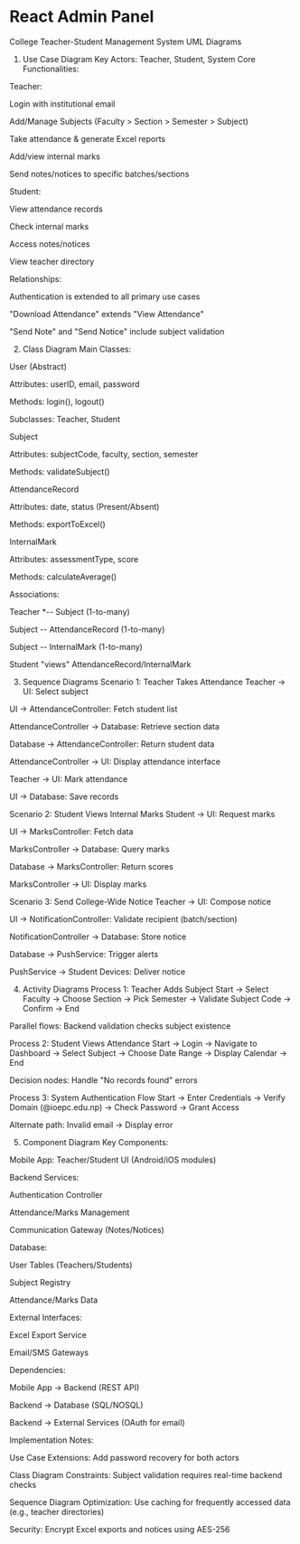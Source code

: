 # React Admin Panel


College Teacher-Student Management System UML Diagrams
1. Use Case Diagram
Key Actors: Teacher, Student, System
Core Functionalities:

Teacher:

Login with institutional email

Add/Manage Subjects (Faculty > Section > Semester > Subject)

Take attendance & generate Excel reports

Add/view internal marks

Send notes/notices to specific batches/sections

Student:

View attendance records

Check internal marks

Access notes/notices

View teacher directory

Relationships:

Authentication is extended to all primary use cases

"Download Attendance" extends "View Attendance"

"Send Note" and "Send Notice" include subject validation

2. Class Diagram
Main Classes:

User (Abstract)

Attributes: userID, email, password

Methods: login(), logout()

Subclasses: Teacher, Student

Subject

Attributes: subjectCode, faculty, section, semester

Methods: validateSubject()

AttendanceRecord

Attributes: date, status (Present/Absent)

Methods: exportToExcel()

InternalMark

Attributes: assessmentType, score

Methods: calculateAverage()

Associations:

Teacher *-- Subject (1-to-many)

Subject -- AttendanceRecord (1-to-many)

Subject -- InternalMark (1-to-many)

Student "views" AttendanceRecord/InternalMark

3. Sequence Diagrams
Scenario 1: Teacher Takes Attendance
Teacher → UI: Select subject

UI → AttendanceController: Fetch student list

AttendanceController → Database: Retrieve section data

Database → AttendanceController: Return student data

AttendanceController → UI: Display attendance interface

Teacher → UI: Mark attendance

UI → Database: Save records

Scenario 2: Student Views Internal Marks
Student → UI: Request marks

UI → MarksController: Fetch data

MarksController → Database: Query marks

Database → MarksController: Return scores

MarksController → UI: Display marks

Scenario 3: Send College-Wide Notice
Teacher → UI: Compose notice

UI → NotificationController: Validate recipient (batch/section)

NotificationController → Database: Store notice

Database → PushService: Trigger alerts

PushService → Student Devices: Deliver notice

4. Activity Diagrams
Process 1: Teacher Adds Subject
Start → Select Faculty → Choose Section → Pick Semester → Validate Subject Code → Confirm → End

Parallel flows: Backend validation checks subject existence

Process 2: Student Views Attendance
Start → Login → Navigate to Dashboard → Select Subject → Choose Date Range → Display Calendar → End

Decision nodes: Handle "No records found" errors

Process 3: System Authentication Flow
Start → Enter Credentials → Verify Domain (@ioepc.edu.np) → Check Password → Grant Access

Alternate path: Invalid email → Display error

5. Component Diagram
Key Components:

Mobile App: Teacher/Student UI (Android/iOS modules)

Backend Services:

Authentication Controller

Attendance/Marks Management

Communication Gateway (Notes/Notices)

Database:

User Tables (Teachers/Students)

Subject Registry

Attendance/Marks Data

External Interfaces:

Excel Export Service

Email/SMS Gateways

Dependencies:

Mobile App → Backend (REST API)

Backend → Database (SQL/NOSQL)

Backend → External Services (OAuth for email)

Implementation Notes:

Use Case Extensions: Add password recovery for both actors

Class Diagram Constraints: Subject validation requires real-time backend checks

Sequence Diagram Optimization: Use caching for frequently accessed data (e.g., teacher directories)

Security: Encrypt Excel exports and notices using AES-256